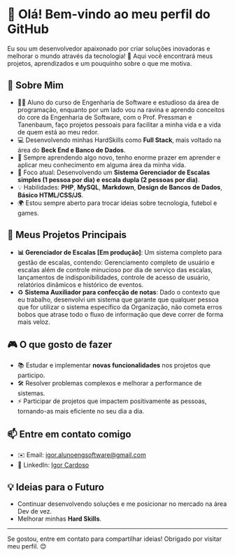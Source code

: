 # 👋 Olá! Bem-vindo ao meu perfil do GitHub

Eu sou um desenvolvedor apaixonado por criar soluções inovadoras e melhorar o mundo através da tecnologia! 🚀 Aqui você encontrará meus projetos, aprendizados e um pouquinho sobre o que me motiva. 

## 🌟 Sobre Mim
- 🧑‍🎓 Aluno do curso de Engenharia de Software e estudioso da área de programação, enquanto por um lado vou na ravina e aprendo conceitos do core da Engenharia de Software, com o Prof. Pressman e Tanenbaum, faço projetos pessoais para facilitar a minha vida e a vida de quem está ao meu redor.
- 💻 Desenvolvendo minhas HardSkills como **Full Stack**, mais voltado na área do **Beck End e Banco de Dados**.
- 🌱 Sempre aprendendo algo novo, tenho enorme prazer em aprender e aplicar meu conhecimento em alguma área da minha vida.
- 🎯 Foco atual: Desenvolvendo um **Sistema Gerenciador de Escalas simples (1 pessoa por dia) e escala dupla (2 pessoas por dia)**.
- 💡 Habilidades: **PHP**, **MySQL**, **Markdown**, **Design de Bancos de Dados**, **Básico HTML/CSS/JS**.
- 🌍 Estou sempre aberto para trocar ideias sobre tecnologia, futebol e games.

## 🚀 Meus Projetos Principais

- **📊 Gerenciador de Escalas [Em produção]**: Um sistema completo para gestão de escalas, contendo: Gerenciamento completo de usuário e escalas além de controle minucioso por dia de serviço das escalas, lançamentos de indisponibilidades, controle de acesso de usuário, relatórios dinâmicos e histórico de eventos.
- ♻️ **Sistema Auxiliador para confecção de notas**: Dado o contexto que eu trabalho, desenvolvi um sistema que garante que qualquer pessoa que for utilizar o sistema específico da Organização, não cometa erros bobos que atrase todo o fluxo de informação que deve correr de forma mais veloz.

## 🎮 O que gosto de fazer
- 📚 Estudar e implementar **novas funcionalidades** nos projetos que participo.
- 🛠️ Resolver problemas complexos e melhorar a performance de sistemas.
- ⚡ Participar de projetos que impactem positivamente as pessoas, tornando-as mais eficiente no seu dia a dia.

## 📫 Entre em contato comigo
- ✉️ Email: [igor.alunoengsoftware@gmail.com](mailto:igor.alunoengsoftware@gmail.com)
- 💼 LinkedIn: [Igor Cardoso](www.linkedin.com/in/cardoso-igor-alu-eng-software)

## 💡 Ideias para o Futuro
- Continuar desenvolvendo soluções e me posicionar no mercado na área Dev de vez.
- Melhorar minhas **Hard Skills**.
---
Se gostou, entre em contato para compartilhar ideias! Obrigado por visitar meu perfil. 😊
